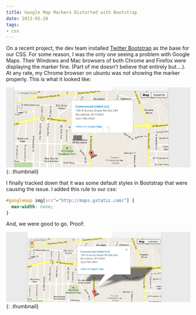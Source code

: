 ```yaml
---
title: Google Map Markers Distorted with Bootstrap
date: 2013-05-28
tags:
- css
---
```

On a recent project, the dev team installed [Twitter Bootstrap](http://twitter.github.io/bootstrap/) as the base for our CSS.  For some reason, I was the only one seeing a problem with Google Maps.  Their Windows and Mac browsers of both Chrome and Firefox were displaying the marker fine.  (Part of me doesn't believe that entirely but....).  At any rate, my Chrome browser on ubuntu was not showing the marker properly.  This is what it looked like:

<!--more-->

[![before](/uploads/2013/before.png)](/uploads/2013/before.png){: .thumbnail}

I finally tracked down that it was some default styles in Bootstrap that were causing the issue.  I added this rule to our css:

```css
#googlemap img[src^="http://maps.gstatic.com/"] {
  max-width: none;
}
```

And, we were good to go.  Proof:

[![after](/uploads/2013/after.png)](/uploads/2013/after.png){: .thumbnail}
